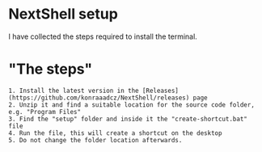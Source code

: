 # NextShell setup

I have collected the steps required to install the terminal.

# "The steps"

    1. Install the latest version in the [Releases](https://github.com/konraaadcz/NextShell/releases) page
    2. Unzip it and find a suitable location for the source code folder, e.g. "Program Files"
    3. Find the "setup" folder and inside it the "create-shortcut.bat" file
    4. Run the file, this will create a shortcut on the desktop
    5. Do not change the folder location afterwards.

